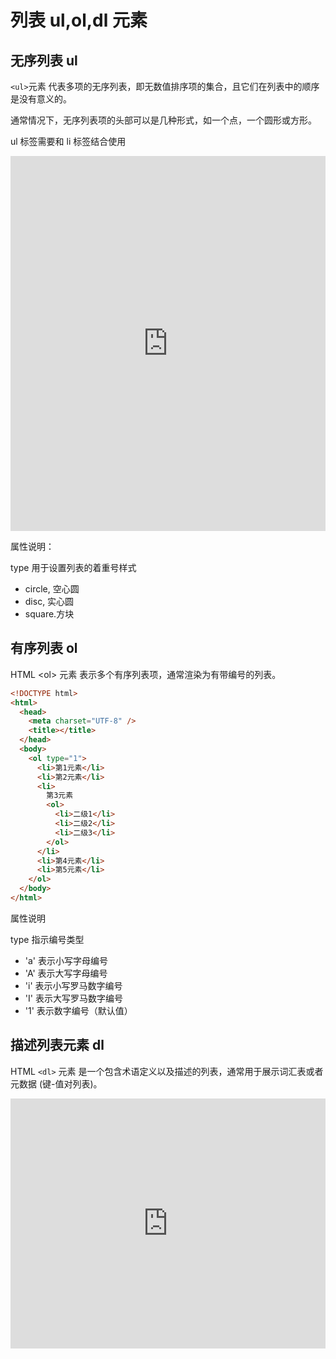 # 列表 ul,ol,dl 元素

## 无序列表 ul

`<ul>`元素 代表多项的无序列表，即无数值排序项的集合，且它们在列表中的顺序是没有意义的。

通常情况下，无序列表项的头部可以是几种形式，如一个点，一个圆形或方形。

ul 标签需要和 li 标签结合使用

<iframe height="600" style="width: 100%;" scrolling="no" title="" src="https://codepen.io/347830076/embed/QWvJvyJ?default-tab=html%2Cresult" frameborder="no" loading="lazy" allowtransparency="true" allowfullscreen="true">
  See the Pen <a href="https://codepen.io/347830076/pen/QWvJvyJ">
  </a> by cylyiou (<a href="https://codepen.io/347830076">@347830076</a>)
  on <a href="https://codepen.io">CodePen</a>.
</iframe>

属性说明： 

type 用于设置列表的着重号样式 
- circle, 空心圆 
- disc, 实心圆 
- square.方块

## 有序列表 ol

HTML &lt;ol&gt; 元素 表示多个有序列表项，通常渲染为有带编号的列表。

```html
<!DOCTYPE html>
<html>
  <head>
    <meta charset="UTF-8" />
    <title></title>
  </head>
  <body>
    <ol type="1">
      <li>第1元素</li>
      <li>第2元素</li>
      <li>
        第3元素
        <ol>
          <li>二级1</li>
          <li>二级2</li>
          <li>二级3</li>
        </ol>
      </li>
      <li>第4元素</li>
      <li>第5元素</li>
    </ol>
  </body>
</html>
```

属性说明 

type 指示编号类型 
- 'a' 表示小写字母编号 
- 'A' 表示大写字母编号
- 'i' 表示小写罗马数字编号 
- 'I' 表示大写罗马数字编号 
- '1' 表示数字编号（默认值）


## 描述列表元素 dl

HTML `<dl>` 元素 是一个包含术语定义以及描述的列表，通常用于展示词汇表或者元数据 (键-值对列表)。

<iframe height="400" style="width: 100%;" scrolling="no" title="" src="https://codepen.io/347830076/embed/ExmOmKj?default-tab=html%2Cresult" frameborder="no" loading="lazy" allowtransparency="true" allowfullscreen="true">
  See the Pen <a href="https://codepen.io/347830076/pen/ExmOmKj">
  </a> by cylyiou (<a href="https://codepen.io/347830076">@347830076</a>)
  on <a href="https://codepen.io">CodePen</a>.
</iframe>